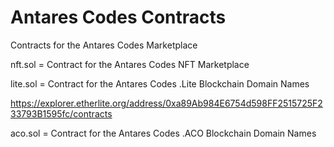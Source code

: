 # Antares Codes Contracts
Contracts for the Antares Codes Marketplace

nft.sol = Contract for the Antares Codes NFT Marketplace

lite.sol = Contract for the Antares Codes .Lite Blockchain Domain Names

https://explorer.etherlite.org/address/0xa89Ab984E6754d598FF2515725F233793B1595fc/contracts


aco.sol = Contract for the Antares Codes .ACO Blockchain Domain Names
